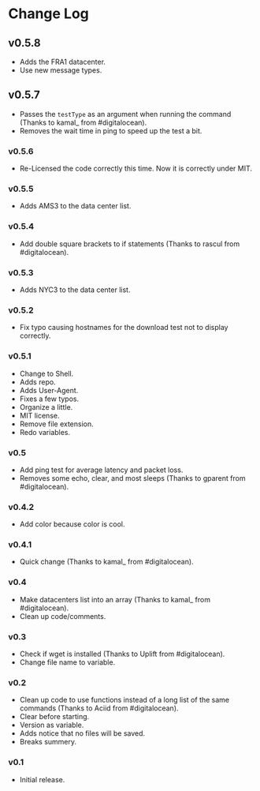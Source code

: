 # Change Log

## v0.5.8

- Adds the FRA1 datacenter.
- Use new message types.

## v0.5.7

- Passes the `testType` as an argument when running the command (Thanks to kamal_ from #digitalocean).
- Removes the wait time in ping to speed up the test a bit.

### v0.5.6

- Re-Licensed the code correctly this time. Now it is correctly under MIT.

### v0.5.5

- Adds AMS3 to the data center list.

### v0.5.4

- Add double square brackets to if statements (Thanks to rascul from #digitalocean).

### v0.5.3

- Adds NYC3 to the data center list.

### v0.5.2

- Fix typo causing hostnames for the download test not to display correctly.

### v0.5.1

- Change to Shell.
- Adds repo.
- Adds User-Agent.
- Fixes a few typos.
- Organize a little.
- MIT license.
- Remove file extension.
- Redo variables.

### v0.5

- Add ping test for average latency and packet loss.
- Removes some echo, clear, and most sleeps (Thanks to gparent from #digitalocean).

### v0.4.2

- Add color because color is cool.

### v0.4.1

- Quick change (Thanks to kamal_ from #digitalocean).

### v0.4

- Make datacenters list into an array (Thanks to kamal_ from #digitalocean).
- Clean up code/comments.

### v0.3

- Check if wget is installed (Thanks to Uplift from #digitalocean).
- Change file name to variable.

### v0.2

- Clean up code to use functions instead of a long list of the same commands (Thanks to Aciid from #digitalocean).
- Clear before starting.
- Version as variable.
- Adds notice that no files will be saved.
- Breaks summery.

### v0.1

- Initial release.
